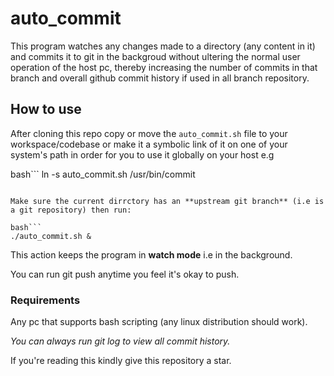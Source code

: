# auto_commit

<p>This program watches any changes made to a directory (any content in it) and commits it to git in the backgroud without ultering the normal user operation of the host pc, thereby increasing the number of commits in that branch and overall github commit history if used in all branch repository.</p>

## How to use
After cloning this repo copy or move the `auto_commit.sh` file to your workspace/codebase or make it a symbolic link of it on one of your system's path in order for you to use it  globally on your host e.g

bash```
ln -s auto_commit.sh /usr/bin/commit
```

Make sure the current dirrctory has an **upstream git branch** (i.e is a git repository) then run:

bash```
./auto_commit.sh &
```

This action keeps the program in **watch mode** i.e in the background.

You can run git push anytime you feel it's okay to push.

### Requirements
Any pc that supports bash scripting (any linux distribution should work).

_You can always run git log to view all commit history._

If you're reading this kindly give this repository a star.

